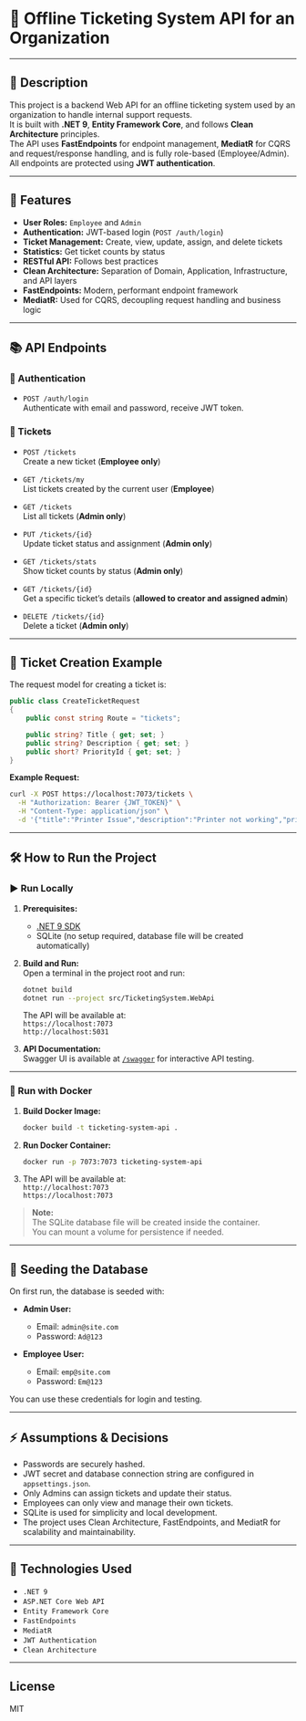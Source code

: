 # 🚀 Offline Ticketing System API for an Organization

---

## 📝 Description

This project is a backend Web API for an offline ticketing system used by an organization to handle internal support requests.  
It is built with **.NET 9**, **Entity Framework Core**, and follows **Clean Architecture** principles.  
The API uses **FastEndpoints** for endpoint management, **MediatR** for CQRS and request/response handling, and is fully role-based (Employee/Admin).  
All endpoints are protected using **JWT authentication**.

---

## 🌟 Features

- **User Roles:** `Employee` and `Admin`
- **Authentication:** JWT-based login (`POST /auth/login`)
- **Ticket Management:** Create, view, update, assign, and delete tickets
- **Statistics:** Get ticket counts by status
- **RESTful API:** Follows best practices
- **Clean Architecture:** Separation of Domain, Application, Infrastructure, and API layers
- **FastEndpoints:** Modern, performant endpoint framework
- **MediatR:** Used for CQRS, decoupling request handling and business logic

---

## 📚 API Endpoints

### 🔐 Authentication

- `POST /auth/login`  
  Authenticate with email and password, receive JWT token.

### 🎫 Tickets

- `POST /tickets`  
  Create a new ticket (**Employee only**)

- `GET /tickets/my`  
  List tickets created by the current user (**Employee**)

- `GET /tickets`  
  List all tickets (**Admin only**)

- `PUT /tickets/{id}`  
  Update ticket status and assignment (**Admin only**)

- `GET /tickets/stats`  
  Show ticket counts by status (**Admin only**)

- `GET /tickets/{id}`  
  Get a specific ticket’s details (**allowed to creator and assigned admin**)

- `DELETE /tickets/{id}`  
  Delete a ticket (**Admin only**)

---

## 📝 Ticket Creation Example

The request model for creating a ticket is:

```csharp
public class CreateTicketRequest
{
    public const string Route = "tickets";

    public string? Title { get; set; }
    public string? Description { get; set; }
    public short? PriorityId { get; set; }
}
```

**Example Request:**

```sh
curl -X POST https://localhost:7073/tickets \
  -H "Authorization: Bearer {JWT_TOKEN}" \
  -H "Content-Type: application/json" \
  -d '{"title":"Printer Issue","description":"Printer not working","priorityId":3}'
```

---

## 🛠️ How to Run the Project

### ▶️ Run Locally

1. **Prerequisites:**  
   - [.NET 9 SDK](https://dotnet.microsoft.com/download/dotnet/9.0)
   - SQLite (no setup required, database file will be created automatically)

2. **Build and Run:**  
   Open a terminal in the project root and run:
   ```sh
   dotnet build
   dotnet run --project src/TicketingSystem.WebApi
   ```
   The API will be available at:  
   `https://localhost:7073`  
   `http://localhost:5031`

3. **API Documentation:**  
   Swagger UI is available at [`/swagger`](https://localhost:7073/swagger) for interactive API testing.

---

### 🐳 Run with Docker

1. **Build Docker Image:**
   ```sh
   docker build -t ticketing-system-api .
   ```

2. **Run Docker Container:**
   ```sh
   docker run -p 7073:7073 ticketing-system-api
   ```

3. The API will be available at:  
   `http://localhost:7073`  
   `https://localhost:7073`

> **Note:**  
> The SQLite database file will be created inside the container.  
> You can mount a volume for persistence if needed.

---

## 🌱 Seeding the Database

On first run, the database is seeded with:

- **Admin User:**  
  - Email: `admin@site.com`  
  - Password: `Ad@123`

- **Employee User:**  
  - Email: `emp@site.com`  
  - Password: `Em@123`

You can use these credentials for login and testing.

---

## ⚡ Assumptions & Decisions

- Passwords are securely hashed.
- JWT secret and database connection string are configured in `appsettings.json`.
- Only Admins can assign tickets and update their status.
- Employees can only view and manage their own tickets.
- SQLite is used for simplicity and local development.
- The project uses Clean Architecture, FastEndpoints, and MediatR for scalability and maintainability.

---

## 🧩 Technologies Used

- `.NET 9`
- `ASP.NET Core Web API`
- `Entity Framework Core`
- `FastEndpoints`
- `MediatR`
- `JWT Authentication`
- `Clean Architecture`

---

## License

MIT

